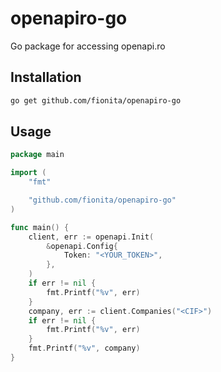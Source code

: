 # openapiro-go
Go package for accessing openapi.ro

## Installation

```bash
go get github.com/fionita/openapiro-go
```

## Usage

```go
package main

import (
	"fmt"

	"github.com/fionita/openapiro-go"
)

func main() {
	client, err := openapi.Init(
		&openapi.Config{
			Token: "<YOUR_TOKEN>",
		},
	)
	if err != nil {
		fmt.Printf("%v", err)
	}
	company, err := client.Companies("<CIF>")
	if err != nil {
		fmt.Printf("%v", err)
	}
	fmt.Printf("%v", company)
}
```
